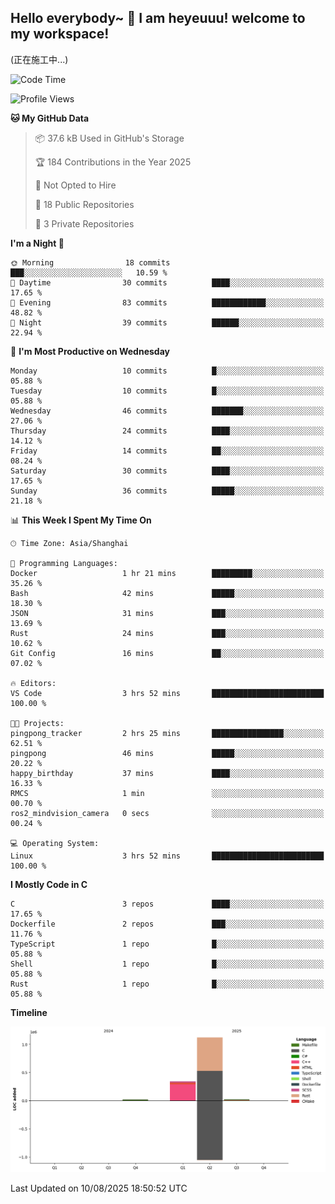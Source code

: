 ## Hello everybody~ 👋 I am heyeuuu! welcome to my workspace!
(正在施工中...)
  
<!--START_SECTION:waka-->
![Code Time](http://img.shields.io/badge/Code%20Time-84%20hrs%2010%20mins-blue)

![Profile Views](http://img.shields.io/badge/Profile%20Views-0-blue)

**🐱 My GitHub Data** 

> 📦 37.6 kB Used in GitHub's Storage 
 > 
> 🏆 184 Contributions in the Year 2025
 > 
> 🚫 Not Opted to Hire
 > 
> 📜 18 Public Repositories 
 > 
> 🔑 3 Private Repositories 
 > 
**I'm a Night 🦉** 

```text
🌞 Morning                18 commits          ███░░░░░░░░░░░░░░░░░░░░░░   10.59 % 
🌆 Daytime                30 commits          ████░░░░░░░░░░░░░░░░░░░░░   17.65 % 
🌃 Evening                83 commits          ████████████░░░░░░░░░░░░░   48.82 % 
🌙 Night                  39 commits          ██████░░░░░░░░░░░░░░░░░░░   22.94 % 
```
📅 **I'm Most Productive on Wednesday** 

```text
Monday                   10 commits          █░░░░░░░░░░░░░░░░░░░░░░░░   05.88 % 
Tuesday                  10 commits          █░░░░░░░░░░░░░░░░░░░░░░░░   05.88 % 
Wednesday                46 commits          ███████░░░░░░░░░░░░░░░░░░   27.06 % 
Thursday                 24 commits          ████░░░░░░░░░░░░░░░░░░░░░   14.12 % 
Friday                   14 commits          ██░░░░░░░░░░░░░░░░░░░░░░░   08.24 % 
Saturday                 30 commits          ████░░░░░░░░░░░░░░░░░░░░░   17.65 % 
Sunday                   36 commits          █████░░░░░░░░░░░░░░░░░░░░   21.18 % 
```


📊 **This Week I Spent My Time On** 

```text
🕑︎ Time Zone: Asia/Shanghai

💬 Programming Languages: 
Docker                   1 hr 21 mins        █████████░░░░░░░░░░░░░░░░   35.26 % 
Bash                     42 mins             █████░░░░░░░░░░░░░░░░░░░░   18.30 % 
JSON                     31 mins             ███░░░░░░░░░░░░░░░░░░░░░░   13.69 % 
Rust                     24 mins             ███░░░░░░░░░░░░░░░░░░░░░░   10.62 % 
Git Config               16 mins             ██░░░░░░░░░░░░░░░░░░░░░░░   07.02 % 

🔥 Editors: 
VS Code                  3 hrs 52 mins       █████████████████████████   100.00 % 

🐱‍💻 Projects: 
pingpong_tracker         2 hrs 25 mins       ████████████████░░░░░░░░░   62.51 % 
pingpong                 46 mins             █████░░░░░░░░░░░░░░░░░░░░   20.22 % 
happy_birthday           37 mins             ████░░░░░░░░░░░░░░░░░░░░░   16.33 % 
RMCS                     1 min               ░░░░░░░░░░░░░░░░░░░░░░░░░   00.70 % 
ros2_mindvision_camera   0 secs              ░░░░░░░░░░░░░░░░░░░░░░░░░   00.24 % 

💻 Operating System: 
Linux                    3 hrs 52 mins       █████████████████████████   100.00 % 
```

**I Mostly Code in C** 

```text
C                        3 repos             ████░░░░░░░░░░░░░░░░░░░░░   17.65 % 
Dockerfile               2 repos             ███░░░░░░░░░░░░░░░░░░░░░░   11.76 % 
TypeScript               1 repo              █░░░░░░░░░░░░░░░░░░░░░░░░   05.88 % 
Shell                    1 repo              █░░░░░░░░░░░░░░░░░░░░░░░░   05.88 % 
Rust                     1 repo              █░░░░░░░░░░░░░░░░░░░░░░░░   05.88 % 
```



**Timeline**

![Lines of Code chart](https://raw.githubusercontent.com/heyeuu/heyeuu/main/assets/bar_graph.png)


 Last Updated on 10/08/2025 18:50:52 UTC
<!--END_SECTION:waka-->

